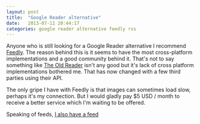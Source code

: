 ```yaml
---
layout: post
title:  "Google Reader alternative"
date:   2013-07-11 20:44:17
categories: google reader alternative feedly rss
---
```


Anyone who is still looking for a Google Reader alternative I recommend
[Feedly][1]. The reason behind this is it seems to have the most cross-platform
implementations and a good community behind it. That's not to say something like
[The Old Reader][2] isn't any good but it's lack of cross platform
implementations bothered me. That has now changed with a few third parties using
their API.

The only gripe I have with Feedly is that images can sometimes load slow,
perhaps it's my connection. But I would gladly pay $5 USD / month to receive
a better service which I'm waiting to be offered.

Speaking of feeds, [I also have a feed][3]

[1]: http://www.feedly.com/
[2]: http://theoldreader.com/
[3]: /feed.xml
